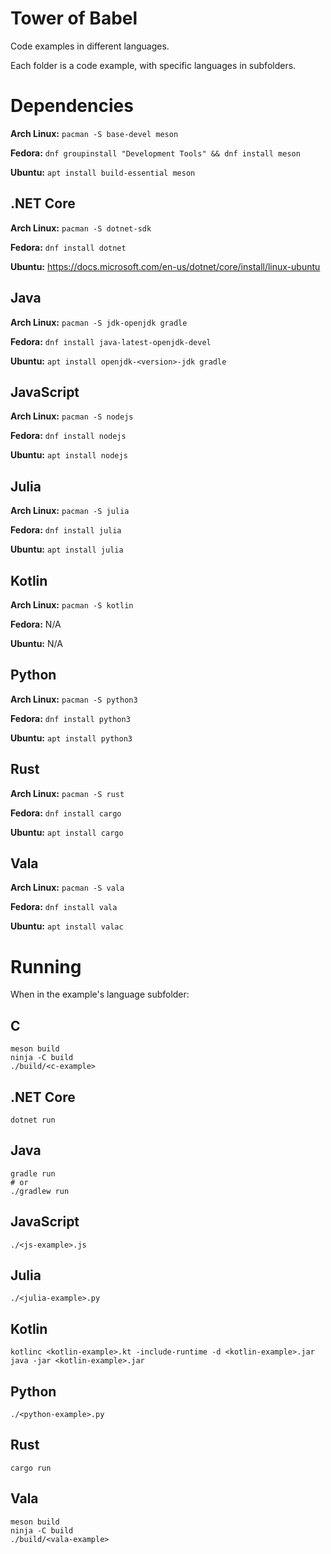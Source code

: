 # Tower of Babel

Code examples in different languages.

Each folder is a code example, with specific languages in subfolders.

# Dependencies

**Arch Linux:** `pacman -S base-devel meson`

**Fedora:** `dnf groupinstall "Development Tools" && dnf install meson`

**Ubuntu:** `apt install build-essential meson`

## .NET Core

**Arch Linux:** `pacman -S dotnet-sdk`

**Fedora:** `dnf install dotnet`

**Ubuntu:** https://docs.microsoft.com/en-us/dotnet/core/install/linux-ubuntu

## Java

**Arch Linux:** `pacman -S jdk-openjdk gradle`

**Fedora:** `dnf install java-latest-openjdk-devel`

**Ubuntu:** `apt install openjdk-<version>-jdk gradle`

## JavaScript

**Arch Linux:** `pacman -S nodejs`

**Fedora:** `dnf install nodejs`

**Ubuntu:** `apt install nodejs`

## Julia

**Arch Linux:** `pacman -S julia`

**Fedora:** `dnf install julia`

**Ubuntu:** `apt install julia`

## Kotlin

**Arch Linux:** `pacman -S kotlin`

**Fedora:** N/A

**Ubuntu:** N/A

## Python

**Arch Linux:** `pacman -S python3`

**Fedora:** `dnf install python3`

**Ubuntu:** `apt install python3`

## Rust

**Arch Linux:** `pacman -S rust`

**Fedora:** `dnf install cargo`

**Ubuntu:** `apt install cargo`

## Vala

**Arch Linux:** `pacman -S vala`

**Fedora:** `dnf install vala`

**Ubuntu:** `apt install valac`

# Running

When in the example's language subfolder:

## C

```
meson build
ninja -C build
./build/<c-example>
```

## .NET Core

`dotnet run`

## Java

```
gradle run
# or
./gradlew run
```

## JavaScript

`./<js-example>.js`

## Julia

`./<julia-example>.py`

## Kotlin

```
kotlinc <kotlin-example>.kt -include-runtime -d <kotlin-example>.jar
java -jar <kotlin-example>.jar
```

## Python

`./<python-example>.py`

## Rust

`cargo run`

## Vala

```
meson build
ninja -C build
./build/<vala-example>
```